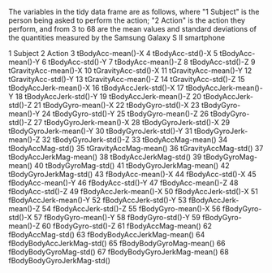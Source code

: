 The variables in the tidy data frame are as follows, where "1 Subject" is the person being asked to perform the action; "2 Action" is the action they perform, and from 3 to 68 are the mean values and standard deviations of the quantities measured by the Samsung Galaxy S II smartphone

1 Subject
2 Action
3 tBodyAcc-mean()-X
4 tBodyAcc-std()-X
5 tBodyAcc-mean()-Y
6 tBodyAcc-std()-Y
7 tBodyAcc-mean()-Z
8 tBodyAcc-std()-Z
9 tGravityAcc-mean()-X
10 tGravityAcc-std()-X
11 tGravityAcc-mean()-Y
12 tGravityAcc-std()-Y
13 tGravityAcc-mean()-Z
14 tGravityAcc-std()-Z
15 tBodyAccJerk-mean()-X
16 tBodyAccJerk-std()-X
17 tBodyAccJerk-mean()-Y
18 tBodyAccJerk-std()-Y
19 tBodyAccJerk-mean()-Z
20 tBodyAccJerk-std()-Z
21 tBodyGyro-mean()-X
22 tBodyGyro-std()-X
23 tBodyGyro-mean()-Y
24 tBodyGyro-std()-Y
25 tBodyGyro-mean()-Z
26 tBodyGyro-std()-Z
27 tBodyGyroJerk-mean()-X
28 tBodyGyroJerk-std()-X
29 tBodyGyroJerk-mean()-Y
30 tBodyGyroJerk-std()-Y
31 tBodyGyroJerk-mean()-Z
32 tBodyGyroJerk-std()-Z
33 tBodyAccMag-mean()
34 tBodyAccMag-std()
35 tGravityAccMag-mean()
36 tGravityAccMag-std()
37 tBodyAccJerkMag-mean()
38 tBodyAccJerkMag-std()
39 tBodyGyroMag-mean()
40 tBodyGyroMag-std()
41 tBodyGyroJerkMag-mean()
42 tBodyGyroJerkMag-std()
43 fBodyAcc-mean()-X
44 fBodyAcc-std()-X
45 fBodyAcc-mean()-Y
46 fBodyAcc-std()-Y
47 fBodyAcc-mean()-Z
48 fBodyAcc-std()-Z
49 fBodyAccJerk-mean()-X
50 fBodyAccJerk-std()-X
51 fBodyAccJerk-mean()-Y
52 fBodyAccJerk-std()-Y
53 fBodyAccJerk-mean()-Z
54 fBodyAccJerk-std()-Z
55 fBodyGyro-mean()-X
56 fBodyGyro-std()-X
57 fBodyGyro-mean()-Y
58 fBodyGyro-std()-Y
59 fBodyGyro-mean()-Z
60 fBodyGyro-std()-Z
61 fBodyAccMag-mean()
62 fBodyAccMag-std()
63 fBodyBodyAccJerkMag-mean()
64 fBodyBodyAccJerkMag-std()
65 fBodyBodyGyroMag-mean()
66 fBodyBodyGyroMag-std()
67 fBodyBodyGyroJerkMag-mean()
68 fBodyBodyGyroJerkMag-std()
